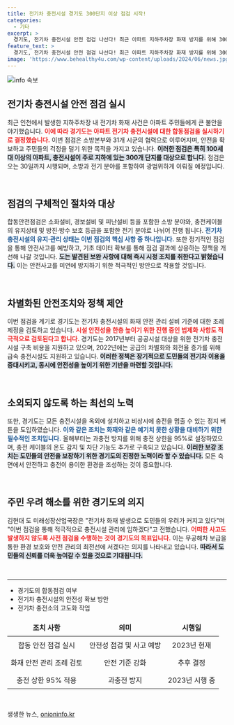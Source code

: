 ```yaml
---
title: 전기차 충전시설 경기도 300단지 이상 점검 시작!
categories:
  - 기타
excerpt: >
  경기도, 전기차 충전시설 안전 점검 나선다! 최근 아파트 지하주차장 화재 방지를 위해 300개 단지의 충전시설을 체계적으로 점검하고, 안전성 확보를 위한 규정 제정도 검토 중이다.
feature_text: >
  경기도, 전기차 충전시설 안전 점검 나선다! 최근 아파트 지하주차장 화재 방지를 위해 300개 단지의 충전시설을 체계적으로 점검하고, 안전성 확보를 위한 규정 제정도 검토 중이다.
image: 'https://www.behealthy4u.com/wp-content/uploads/2024/06/news.jpg'
---
```


<p><img src="https://www.behealthy4u.com/wp-content/uploads/2024/06/news.jpg" alt="info 속보" /></p>

<h2 data-ke-size="size26">전기차 충전시설 안전 점검 실시</h2>

<p data-ke-size="size16">최근 인천에서 발생한 지하주차장 내 전기차 화재 사건은 아파트 주민들에게 큰 불안을 야기했습니다. <b><span style="color: #ee2323;">이에 따라 경기도는 아파트 전기차 충전시설에 대한 합동점검을 실시하기로 결정했습니다.</span></b> 이번 점검은 소방본부와 31개 시군의 협력으로 이루어지며, 안전을 확보하고 주민들의 걱정을 덜기 위한 목적을 가지고 있습니다. <b><span style="background-color: #21538527;">이러한 점검은 특히 100세대 이상의 아파트, 충전시설이 주로 지하에 있는 300개 단지를 대상으로 합니다.</span></b> 점검은 오는 30일까지 시행되며, 소방과 전기 분야를 포함하여 광범위하게 이뤄질 예정입니다.</p>

<p data-ke-size="size16">&nbsp;</p>

<h2 data-ke-size="size26">점검의 구체적인 절차와 대상</h2>

<p data-ke-size="size16">합동안전점검은 소화설비, 경보설비 및 피난설비 등을 포함한 소방 분야와, 충전케이블의 유지상태 및 방진·방수 보호 등급을 포함한 전기 분야로 나뉘어 진행 됩니다. <b><span style="color: #1a5490;">전기차 충전시설의 유지·관리 상태는 이번 점검의 핵심 사항 중 하나입니다.</span></b> 또한 정기적인 점검을 통해 안전사고를 예방하고, 기초 데이터 확보를 통해 점검 결과에 상응하는 정책을 개선해 나갈 것입니다. <b><span style="background-color: #21538527;">도는 발견된 보완 사항에 대해 즉시 시정 조치를 취한다고 밝혔습니다.</span></b> 이는 안전사고를 미연에 방지하기 위한 적극적인 방안으로 작용할 것입니다.</p>

<p data-ke-size="size16">&nbsp;</p>

<h2 data-ke-size="size26">차별화된 안전조치와 정책 제안</h2>

<p data-ke-size="size16">이번 점검을 계기로 경기도는 전기차 충전시설의 화재 안전 관리 설비 기준에 대한 조례 제정을 검토하고 있습니다. <b><span style="color: #ee2323;">시설 안전성을 한층 높이기 위한 진행 중인 법제화 사항도 적극적으로 검토된다고 합니다.</span></b> 경기도는 2017년부터 공공시설 대상을 위한 전기차 충전시설 구축 비용을 지원하고 있으며, 2022년에는 공급의 차별화와 회전율 증가를 위해 급속 충전시설도 지원하고 있습니다. <b><span style="background-color: #21538527;">이러한 정책은 장기적으로 도민들의 전기차 이용을 증대시키고, 동시에 안전성을 높이기 위한 기반을 마련할 것입니다.</span></b></p>

<p data-ke-size="size16">&nbsp;</p>

<h2 data-ke-size="size26">소외되지 않도록 하는 최선의 노력</h2>

<p data-ke-size="size16">또한, 경기도는 모든 충전시설을 옥외에 설치하고 비상시에 충전을 멈출 수 있는 정지 버튼을 도입하였습니다. <b><span style="color: #1a5490;">이와 같은 조치는 화재와 같은 예기치 못한 상황을 대비하기 위한 필수적인 조치입니다.</span></b> 올해부터는 과충전 방지를 위해 충전 상한을 95%로 설정하였으며, 충전 케이블의 온도 감지 및 차단 기능도 추가로 구축되고 있습니다. <b><span style="background-color: #21538527;">이러한 보강 조치는 도민들의 안전을 보장하기 위한 경기도의 진정한 노력이라 할 수 있습니다.</span></b> 모든 측면에서 안전하고 충전이 용이한 환경을 조성하는 것이 중요합니다.</p>

<p data-ke-size="size16">&nbsp;</p>

<h2 data-ke-size="size26">주민 우려 해소를 위한 경기도의 의지</h2>

<p data-ke-size="size16">김현대 도 미래성장산업국장은 "전기차 화재 발생으로 도민들의 우려가 커지고 있다"며 "이번 점검을 통해 적극적으로 충전시설 관리에 임하겠다"고 전했습니다. <b><span style="color: #ee2323;">어떠한 사고도 발생하지 않도록 사전 점검을 수행하는 것이 경기도의 목표입니다.</span></b> 이는 무공해차 보급을 통한 환경 보호와 안전 관리의 최전선에 서겠다는 의지를 나타내고 있습니다. <b><span style="background-color: #21538527;">따라서 도민들의 신뢰를 더욱 높여갈 수 있을 것으로 기대됩니다.</span></b></p>

<p data-ke-size="size16">&nbsp;</p>

<hr />

<ul>
  <li>경기도의 합동점검 여부</li>
  <li>전기차 충전시설의 안전성 확보 방안</li>
  <li>전기차 충전소의 고도화 작업</li>
</ul>

<table style="width: 100%; border-collapse: collapse;">
  <thead>
    <tr>
      <td style="text-align: center; height: 40px;"><b>조치 사항</b></td>
      <td style="text-align: center; height: 40px;"><b>의미</b></td>
      <td style="text-align: center; height: 40px;"><b>시행일</b></td>
    </tr>
  </thead>
  <tbody>
    <tr>
      <td style="text-align: center; height: 40px;">합동 안전 점검 실시</td>
      <td style="text-align: center; height: 40px;">안전성 점검 및 사고 예방</td>
      <td style="text-align: center; height: 40px;">2023년 현재</td>
    </tr>
    <tr>
      <td style="text-align: center; height: 40px;">화재 안전 관리 조례 검토</td>
      <td style="text-align: center; height: 40px;">안전 기준 강화</td>
      <td style="text-align: center; height: 40px;">추후 결정</td>
    </tr>
    <tr>
      <td style="text-align: center; height: 40px;">충전 상한 95% 적용</td>
      <td style="text-align: center; height: 40px;">과충전 방지</td>
      <td style="text-align: center; height: 40px;">2023년 시행 중</td>
    </tr>
  </tbody>
</table>

<p data-ke-size="size16">&nbsp;</p>
생생한 뉴스, <a href="https://onioninfo.kr" rel="dofollow">onioninfo.kr</a>


